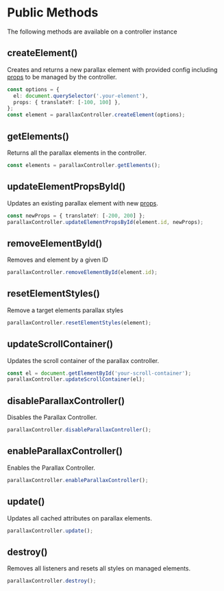 # Public Methods

The following methods are available on a controller instance

## createElement()

Creates and returns a new parallax element with provided config including [props](/docs/usage/props) to be managed by the controller.

```ts
const options = {
  el: document.querySelector('.your-element'),
  props: { translateY: [-100, 100] },
};
const element = parallaxController.createElement(options);
```

## getElements()

Returns all the parallax elements in the controller.

```ts
const elements = parallaxController.getElements();
```

## updateElementPropsById()

Updates an existing parallax element with new [props](/docs/usage/props).

```ts
const newProps = { translateY: [-200, 200] };
parallaxController.updateElementPropsById(element.id, newProps);
```

## removeElementById()

Removes and element by a given ID

```ts
parallaxController.removeElementById(element.id);
```

## resetElementStyles()

Remove a target elements parallax styles

```ts
parallaxController.resetElementStyles(element);
```

## updateScrollContainer()

Updates the scroll container of the parallax controller.

```ts
const el = document.getElementById('your-scroll-container');
parallaxController.updateScrollContainer(el);
```

## disableParallaxController()

Disables the Parallax Controller.

```ts
parallaxController.disableParallaxController();
```

## enableParallaxController()

Enables the Parallax Controller.

```ts
parallaxController.enableParallaxController();
```

## update()

Updates all cached attributes on parallax elements.

```ts
parallaxController.update();
```

## destroy()

Removes all listeners and resets all styles on managed elements.

```ts
parallaxController.destroy();
```
